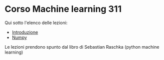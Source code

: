# Corso Machine learning 311

Qui sotto l'elenco delle lezioni:
+ [Introduzione](https://colab.research.google.com/github/fdalforno/basic_course/blob/main/01%20-%20Base.ipynb)
+ [Numpy](https://colab.research.google.com/github/fdalforno/basic_course/blob/main/02%20-%20Numpy.ipynb)

Le lezioni prendono spunto dal libro di Sebastian Raschka (python machine learning)